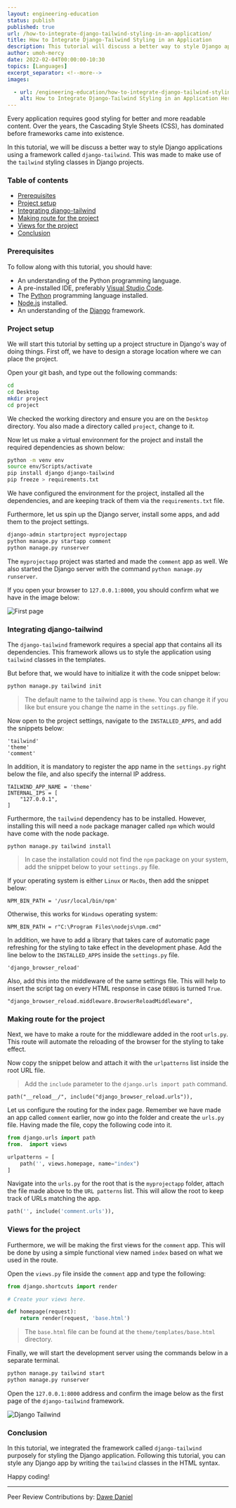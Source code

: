 ```yaml
---
layout: engineering-education
status: publish
published: true
url: /how-to-integrate-django-tailwind-styling-in-an-application/
title: How to Integrate Django-Tailwind Styling in an Application
description: This tutorial will discuss a better way to style Django applications using a framework called django-tailwind.
author: umoh-mercy
date: 2022-02-04T00:00:00-10:30
topics: [Languages]
excerpt_separator: <!--more-->
images:

  - url: /engineering-education/how-to-integrate-django-tailwind-styling-in-an-application/hero.jpg
    alt: How to Integrate Django-Tailwind Styling in an Application Hero Image
---
```

Every application requires good styling for better and more readable content. Over the years, the Cascading Style Sheets (CSS), has dominated before frameworks came into existence.
<!--more-->
In this tutorial, we will be discuss a better way to style Django applications using a framework called `django-tailwind`. This was made to make use of the `tailwind` styling classes in Django projects.

### Table of contents
- [Prerequisites](#prerequisites)
- [Project setup](#project-setup)
- [Integrating django-tailwind](#integrating-django-tailwind)
- [Making route for the project](#making-route-for-the-project)
- [Views for the project](#views-for-the-project)
- [Conclusion](#conclusion)

### Prerequisites
To follow along with this tutorial, you should have:
- An understanding of the Python programming language.
- A pre-installed IDE, preferably [Visual Studio Code](https://code.visualstudio.com/download).
- The [Python](https://python.org) programming language installed.
- [Node.js](https://nodejs.org/en//) installed.
- An understanding of the [Django](https://docs.djangoproject.com/en/4.0/) framework.

### Project setup
We will start this tutorial by setting up a project structure in Django's way of doing things. First off, we have to design a storage location where we can place the project.

Open your git bash, and type out the following commands:

```bash
cd
cd Desktop
mkdir project
cd project
```

We checked the working directory and ensure you are on the `Desktop` directory. You also made a directory called `project`, change to it.

Now let us make a virtual environment for the project and install the required dependencies as shown below:

```bash
python -m venv env
source env/Scripts/activate
pip install django django-tailwind
pip freeze > requirements.txt
```

We have configured the environment for the project, installed all the dependencies, and are keeping track of them via the `requirements.txt` file.

Furthermore, let us spin up the Django server, install some apps, and add them to the project settings.

```bash
django-admin startproject myprojectapp
python manage.py startapp comment
python manage.py runserver
```

The `myprojectapp` project was started and made the `comment` app as well. We also started the Django server with the command `python manage.py runserver`. 

If you open your browser to `127.0.0.1:8000`, you should confirm what we have in the image below:

![First page](/engineering-education/how-to-integrate-django-tailwind-styling-in-an-application/first-page.png)

### Integrating django-tailwind
The `django-tailwind` framework requires a special app that contains all its dependencies. This framework allows us to style the application using `tailwind` classes in the templates. 

But before that, we would have to initialize it with the code snippet below:

```bash
python manage.py tailwind init
```

> The default name to the tailwind app is `theme`. You can change it if you like but ensure you change the name in the `settings.py` file.

Now open to the project settings, navigate to the `INSTALLED_APPS`, and add the snippets below:

```
'tailwind'
'theme'
'comment'
```

In addition, it is mandatory to register the app name in the `settings.py` right below the file, and also specify the internal IP address.

```
TAILWIND_APP_NAME = 'theme'
INTERNAL_IPS = [
    "127.0.0.1",
]
```

Furthermore, the `tailwind` dependency has to be installed. However, installing this will need a `node` package manager called `npm` which would have come with the node package.

```
python manage.py tailwind install
```

> In case the installation could not find the `npm` package on your system, add the snippet below to your `settings.py` file.

If your operating system is either `Linux` or `MacOs`, then add the snippet below:

```
NPM_BIN_PATH = '/usr/local/bin/npm'
```

Otherwise, this works for `Windows` operating system:

```
NPM_BIN_PATH = r"C:\Program Files\nodejs\npm.cmd"
```

In addition, we have to add a library that takes care of automatic page refreshing for the styling to take effect in the development phase. Add the line below to the `INSTALLED_APPS` inside the `settings.py` file.

```
'django_browser_reload'
```

Also, add this into the middleware of the same settings file. This will help to insert the script tag on every HTML response in case `DEBUG` is turned `True`.

```
"django_browser_reload.middleware.BrowserReloadMiddleware",
```

### Making route for the project
Next, we have to make a route for the middleware added in the root `urls.py`. This route will automate the reloading of the browser for the styling to take effect. 

Now copy the snippet below and attach it with the `urlpatterns` list inside the root URL file.

> Add the `include` parameter to the `django.urls import path` command.

```
path("__reload__/", include("django_browser_reload.urls")),
```

Let us configure the routing for the index page. Remember we have made an app called `comment` earlier, now go into the folder and create the `urls.py` file. Having made the file, copy the following code into it.

```Python
from django.urls import path
from.  import views

urlpatterns = [
    path('', views.homepage, name="index")
]
```

Navigate into the `urls.py` for the root that is the `myprojectapp` folder, attach the file made above to the `URL patterns` list. This will allow the root to keep track of URLs matching the app.

```Python
path('', include('comment.urls')),
```

### Views for the project
Furthermore, we will be making the first views for the `comment` app. This will be done by using a simple functional view named `index` based on what we used in the route.

Open the `views.py` file inside the `comment` app and type the following:

```Python
from django.shortcuts import render

# Create your views here.

def homepage(request):
    return render(request, 'base.html')
```

> The `base.html` file can be found at the `theme/templates/base.html` directory.

Finally, we will start the development server using the commands below in a separate terminal.

```bash
python manage.py tailwind start
python manage.py runserver
```

Open the `127.0.0.1:8000` address and confirm the image below as the first page of the `django-tailwind` framework.

![Django Tailwind](/engineering-education/how-to-integrate-django-tailwind-styling-in-an-application/tailwind-init.png)

### Conclusion
In this tutorial, we integrated the framework called `django-tailwind` purposely for styling the Django application. Following this tutorial, you can style any Django app by writing the `tailwind` classes in the HTML syntax.

Happy coding!

---
Peer Review Contributions by: [Dawe Daniel](/engineering-education/authors/dawe-daniel/)